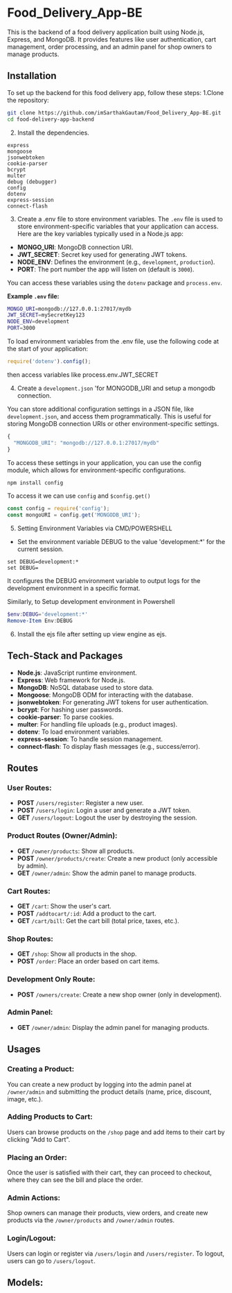 # Food_Delivery_App-BE

This is the backend of a food delivery application built using Node.js, Express, and MongoDB. It provides features like user authentication, cart management, order processing, and an admin panel for shop owners to manage products.

## Installation 

To set up the backend for this food delivery app, follow these steps:
1.Clone the repository:
```bash
git clone https://github.com/imSarthakGautam/Food_Delivery_App-BE.git
cd food-delivery-app-backend
```

2. Install the dependencies.

``` npm install 
express
mongoose
jsonwebtoken
cookie-parser
bcrypt
multer
debug (debugger)
config
dotenv
express-session
connect-flash
```

3. Create a .env file to store environment variables.
The `.env` file is used to store environment-specific variables that your application can access. Here are the key variables typically used in a Node.js app:

- **MONGO_URI**: MongoDB connection URI.
- **JWT_SECRET**: Secret key used for generating JWT tokens.
- **NODE_ENV**: Defines the environment (e.g., `development`, `production`).
- **PORT**: The port number the app will listen on (default is `3000`).

You can access these variables using the `dotenv` package and `process.env`.

**Example `.env` file:**
```bash
MONGO_URI=mongodb://127.0.0.1:27017/mydb
JWT_SECRET=mySecretKey123
NODE_ENV=development
PORT=3000
```
To load environment variables from the .env file, use the following code at the start of your application:
```js
require('dotenv').config();
```
then access variables like process.env.JWT_SECRET


4. Create a `development.json` 'for MONGODB_URI and setup a mongodb connection.

You can store additional configuration settings in a JSON file, like `development.json`, and access them programmatically. This is useful for storing MongoDB connection URIs or other environment-specific settings.

```js
{
  "MONGODB_URI": "mongodb://127.0.0.1:27017/mydb"
}
```
To access these settings in your application, you can use the config module, which allows for environment-specific configurations.
```bash
npm install config
```
To access it we can use `config` and `$config.get()`
```js
const config = require('config');
const mongoURI = config.get('MONGODB_URI');
```

5. Setting Environment Variables via CMD/POWERSHELL

- Set the environment variable DEBUG to the value 'development:*' for the current session.
```CMD
set DEBUG=development:*
set DEBUG= 
```
It configures the DEBUG environment variable to output logs for the development environment in a specific format. 

Similarly, to Setup development environment in Powershell

```powershell
$env:DEBUG='development:*'
Remove-Item Env:DEBUG
```
6. Install the ejs file after setting up view engine as ejs.


## Tech-Stack and Packages

- **Node.js**: JavaScript runtime environment.
- **Express**: Web framework for Node.js.
- **MongoDB**: NoSQL database used to store data.
- **Mongoose**: MongoDB ODM for interacting with the database.
- **jsonwebtoken**: For generating JWT tokens for user authentication.
- **bcrypt**: For hashing user passwords.
- **cookie-parser**: To parse cookies.
- **multer**: For handling file uploads (e.g., product images).
- **dotenv**: To load environment variables.
- **express-session**: To handle session management.
- **connect-flash**: To display flash messages (e.g., success/error).

## Routes

### User Routes:
- **POST** `/users/register`: Register a new user.
- **POST** `/users/login`: Login a user and generate a JWT token.
- **GET** `/users/logout`: Logout the user by destroying the session.

### Product Routes (Owner/Admin):
- **GET** `/owner/products`: Show all products.
- **POST** `/owner/products/create`: Create a new product (only accessible by admin).
- **GET** `/owner/admin`: Show the admin panel to manage products.

### Cart Routes:
- **GET** `/cart`: Show the user's cart.
- **POST** `/addtocart/:id`: Add a product to the cart.
- **GET** `/cart/bill`: Get the cart bill (total price, taxes, etc.).

### Shop Routes:
- **GET** `/shop`: Show all products in the shop.
- **POST** `/order`: Place an order based on cart items.

### Development Only Route:
- **POST** `/owners/create`: Create a new shop owner (only in development).

### Admin Panel:
- **GET** `/owner/admin`: Display the admin panel for managing products.

## Usages

### Creating a Product:
You can create a new product by logging into the admin panel at `/owner/admin` and submitting the product details (name, price, discount, image, etc.).

### Adding Products to Cart:
Users can browse products on the `/shop` page and add items to their cart by clicking "Add to Cart".

### Placing an Order:
Once the user is satisfied with their cart, they can proceed to checkout, where they can see the bill and place the order.

### Admin Actions:
Shop owners can manage their products, view orders, and create new products via the `/owner/products` and `/owner/admin` routes.

### Login/Logout:
Users can login or register via `/users/login` and `/users/register`. To logout, users can go to `/users/logout`.

## Models:
